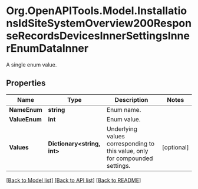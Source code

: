 # Org.OpenAPITools.Model.InstallationsIdSiteSystemOverview200ResponseRecordsDevicesInnerSettingsInnerEnumDataInner
A single enum value.

## Properties

Name | Type | Description | Notes
------------ | ------------- | ------------- | -------------
**NameEnum** | **string** | Enum name. | 
**ValueEnum** | **int** | Enum value. | 
**Values** | **Dictionary&lt;string, int&gt;** | Underlying values corresponding to this value, only for compounded settings. | [optional] 

[[Back to Model list]](../../README.md#documentation-for-models) [[Back to API list]](../../README.md#documentation-for-api-endpoints) [[Back to README]](../../README.md)

